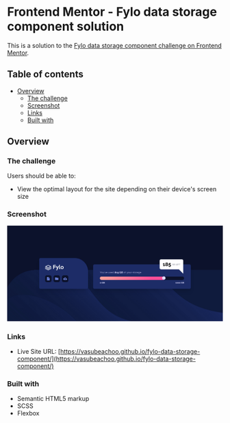 # Frontend Mentor - Fylo data storage component solution

This is a solution to the [Fylo data storage component challenge on Frontend Mentor](https://www.frontendmentor.io/challenges/fylo-data-storage-component-1dZPRbV5n). 

## Table of contents

- [Overview](#overview)
  - [The challenge](#the-challenge)
  - [Screenshot](#screenshot)
  - [Links](#links)
  - [Built with](#built-with)

## Overview

### The challenge

Users should be able to:

- View the optimal layout for the site depending on their device's screen size

### Screenshot

![](./images/screenshot.png)

### Links

- Live Site URL: [https://vasubeachoo.github.io/fylo-data-storage-component/](https://vasubeachoo.github.io/fylo-data-storage-component/)

### Built with

- Semantic HTML5 markup
- SCSS
- Flexbox